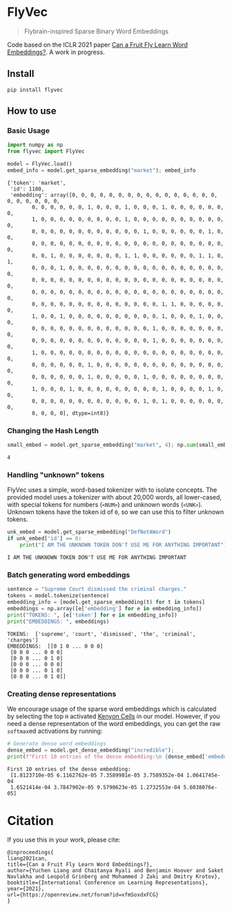 # FlyVec
> Flybrain-inspired Sparse Binary Word Embeddings


Code based on the ICLR 2021 paper [Can a Fruit Fly Learn Word Embeddings?](https://openreview.net/forum?id=xfmSoxdxFCG ). A work in progress.

## Install

`pip install flyvec`

## How to use

### Basic Usage

```python
import numpy as np
from flyvec import FlyVec

model = FlyVec.load()
embed_info = model.get_sparse_embedding("market"); embed_info
```




    {'token': 'market',
     'id': 1180,
     'embedding': array([0, 0, 0, 0, 0, 0, 0, 0, 0, 0, 0, 0, 0, 0, 0, 0, 0, 0, 0, 0, 0, 0,
            0, 0, 0, 0, 0, 0, 1, 0, 0, 0, 1, 0, 0, 0, 1, 0, 0, 0, 0, 0, 0, 0,
            1, 0, 0, 0, 0, 0, 0, 0, 0, 0, 1, 0, 0, 0, 0, 0, 0, 0, 0, 0, 0, 0,
            0, 0, 0, 0, 0, 0, 0, 0, 0, 0, 0, 0, 1, 0, 0, 0, 0, 0, 0, 1, 0, 0,
            0, 0, 0, 0, 0, 0, 0, 0, 0, 0, 0, 0, 0, 0, 0, 0, 0, 0, 0, 0, 0, 0,
            0, 0, 1, 0, 0, 0, 0, 0, 0, 0, 1, 1, 0, 0, 0, 0, 0, 0, 1, 1, 0, 1,
            0, 0, 0, 1, 0, 0, 0, 0, 0, 0, 0, 0, 0, 0, 0, 0, 0, 0, 0, 0, 0, 0,
            0, 0, 0, 0, 0, 0, 0, 0, 0, 0, 0, 0, 0, 0, 0, 0, 0, 0, 0, 0, 0, 0,
            0, 0, 0, 0, 0, 0, 0, 0, 0, 0, 0, 0, 0, 0, 0, 0, 0, 0, 0, 0, 0, 0,
            0, 0, 0, 0, 0, 0, 0, 0, 0, 0, 0, 0, 0, 0, 1, 1, 0, 0, 0, 0, 0, 0,
            1, 0, 0, 1, 0, 0, 0, 0, 0, 0, 0, 0, 0, 0, 1, 0, 0, 0, 1, 0, 0, 0,
            0, 0, 0, 0, 0, 0, 0, 0, 0, 0, 0, 0, 0, 1, 0, 0, 0, 0, 0, 0, 0, 0,
            0, 0, 0, 0, 0, 0, 0, 0, 0, 0, 0, 0, 0, 1, 0, 0, 0, 0, 0, 0, 0, 0,
            1, 0, 0, 0, 0, 0, 0, 0, 0, 0, 0, 0, 0, 0, 0, 0, 0, 0, 0, 0, 0, 0,
            0, 0, 0, 0, 0, 0, 1, 0, 0, 0, 0, 0, 0, 0, 0, 0, 0, 0, 0, 0, 0, 0,
            0, 0, 0, 0, 0, 0, 1, 0, 0, 0, 0, 0, 1, 0, 0, 0, 0, 0, 0, 0, 0, 0,
            1, 0, 0, 0, 1, 0, 0, 0, 0, 0, 0, 0, 0, 0, 1, 0, 0, 0, 0, 1, 0, 0,
            0, 0, 0, 0, 0, 0, 0, 0, 0, 0, 0, 0, 1, 0, 1, 0, 0, 0, 0, 0, 0, 0,
            0, 0, 0, 0], dtype=int8)}



### Changing the Hash Length

```python
small_embed = model.get_sparse_embedding("market", 4); np.sum(small_embed['embedding'])
```




    4



### Handling "unknown" tokens

FlyVec uses a simple, word-based tokenizer with to isolate concepts. The provided model uses a tokenizer with about 20,000 words, all lower-cased, with special tokens for numbers (`<NUM>`) and unknown words (`<UNK>`). Unknown tokens have the token id of `0`, so we can use this to filter unknown tokens.

```python
unk_embed = model.get_sparse_embedding("DefNotAWord")
if unk_embed['id'] == 0:
    print("I AM THE UNKNOWN TOKEN DON'T USE ME FOR ANYTHING IMPORTANT")
```

    I AM THE UNKNOWN TOKEN DON'T USE ME FOR ANYTHING IMPORTANT


### Batch generating word embeddings

```python
sentence = "Supreme Court dismissed the criminal charges."
tokens = model.tokenize(sentence)
embedding_info = [model.get_sparse_embedding(t) for t in tokens]
embeddings = np.array([e['embedding'] for e in embedding_info])
print("TOKENS: ", [e['token'] for e in embedding_info])
print("EMBEDDINGS: ", embeddings)
```

    TOKENS:  ['supreme', 'court', 'dismissed', 'the', 'criminal', 'charges']
    EMBEDDINGS:  [[0 1 0 ... 0 0 0]
     [0 0 0 ... 0 0 0]
     [0 0 0 ... 0 1 0]
     [0 0 0 ... 0 0 0]
     [0 0 0 ... 0 1 0]
     [0 0 0 ... 0 1 0]]


### Creating dense representations

We encourage usage of the sparse word embeddings which is calculated by selecting the top `H` activated [Kenyon Cells](https://en.wikipedia.org/wiki/Kenyon_cell) in our model. However, if you need a dense representation of the word embeddings, you can get the raw `softmax`ed activations by running:

```python
# Generate dense word embeddings
dense_embed = model.get_dense_embedding("incredible"); 
print(f"First 10 entries of the dense embedding:\n {dense_embed['embedding'][:10]}")
```

    First 10 entries of the dense embedding:
     [1.8123710e-05 6.1162762e-05 7.3589981e-05 3.7589352e-04 1.0641745e-04
     1.6521414e-04 3.7847902e-05 9.5790623e-05 1.2732553e-04 5.6038076e-05]


# Citation

If you use this in your work, please cite:

```
@inproceedings{
liang2021can,
title={Can a Fruit Fly Learn Word Embeddings?},
author={Yuchen Liang and Chaitanya Ryali and Benjamin Hoover and Saket Navlakha and Leopold Grinberg and Mohammed J Zaki and Dmitry Krotov},
booktitle={International Conference on Learning Representations},
year={2021},
url={https://openreview.net/forum?id=xfmSoxdxFCG}
}
```

